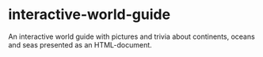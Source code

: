 # interactive-world-guide
An interactive world guide with pictures and trivia about continents, oceans and seas presented as an HTML-document.

